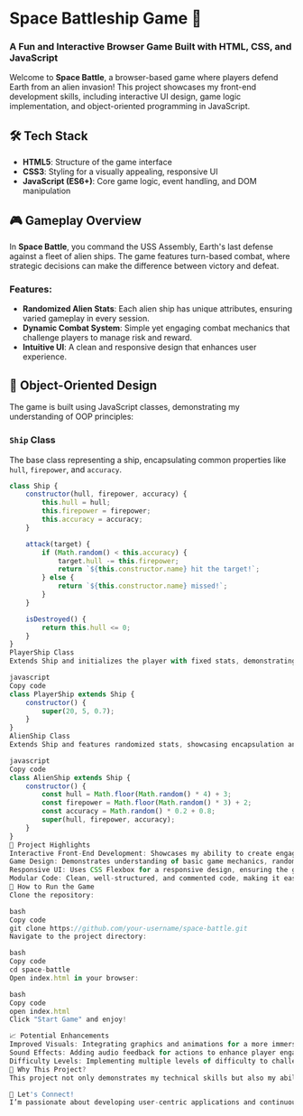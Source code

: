 # Space Battleship Game 🚀

### A Fun and Interactive Browser Game Built with HTML, CSS, and JavaScript

Welcome to **Space Battle**, a browser-based game where players defend Earth from an alien invasion! This project showcases my front-end development skills, including interactive UI design, game logic implementation, and object-oriented programming in JavaScript.

## 🛠️ Tech Stack

- **HTML5**: Structure of the game interface
- **CSS3**: Styling for a visually appealing, responsive UI
- **JavaScript (ES6+)**: Core game logic, event handling, and DOM manipulation

## 🎮 Gameplay Overview

In **Space Battle**, you command the USS Assembly, Earth's last defense against a fleet of alien ships. The game features turn-based combat, where strategic decisions can make the difference between victory and defeat.

### Features:
- **Randomized Alien Stats**: Each alien ship has unique attributes, ensuring varied gameplay in every session.
- **Dynamic Combat System**: Simple yet engaging combat mechanics that challenge players to manage risk and reward.
- **Intuitive UI**: A clean and responsive design that enhances user experience.

## 🧩 Object-Oriented Design

The game is built using JavaScript classes, demonstrating my understanding of OOP principles:

### `Ship` Class
The base class representing a ship, encapsulating common properties like `hull`, `firepower`, and `accuracy`.

```javascript
class Ship {
    constructor(hull, firepower, accuracy) {
        this.hull = hull;
        this.firepower = firepower;
        this.accuracy = accuracy;
    }

    attack(target) {
        if (Math.random() < this.accuracy) {
            target.hull -= this.firepower;
            return `${this.constructor.name} hit the target!`;
        } else {
            return `${this.constructor.name} missed!`;
        }
    }

    isDestroyed() {
        return this.hull <= 0;
    }
}
PlayerShip Class
Extends Ship and initializes the player with fixed stats, demonstrating inheritance.

javascript
Copy code
class PlayerShip extends Ship {
    constructor() {
        super(20, 5, 0.7);
    }
}
AlienShip Class
Extends Ship and features randomized stats, showcasing encapsulation and polymorphism.

javascript
Copy code
class AlienShip extends Ship {
    constructor() {
        const hull = Math.floor(Math.random() * 4) + 3;
        const firepower = Math.floor(Math.random() * 3) + 2;
        const accuracy = Math.random() * 0.2 + 0.8;
        super(hull, firepower, accuracy);
    }
}
🚀 Project Highlights
Interactive Front-End Development: Showcases my ability to create engaging, interactive applications using JavaScript.
Game Design: Demonstrates understanding of basic game mechanics, randomization, and user engagement.
Responsive UI: Uses CSS Flexbox for a responsive design, ensuring the game looks great on any device.
Modular Code: Clean, well-structured, and commented code, making it easy to understand, maintain, and extend.
📂 How to Run the Game
Clone the repository:

bash
Copy code
git clone https://github.com/your-username/space-battle.git
Navigate to the project directory:

bash
Copy code
cd space-battle
Open index.html in your browser:

bash
Copy code
open index.html
Click "Start Game" and enjoy!

📈 Potential Enhancements
Improved Visuals: Integrating graphics and animations for a more immersive experience.
Sound Effects: Adding audio feedback for actions to enhance player engagement.
Difficulty Levels: Implementing multiple levels of difficulty to challenge players.
🎯 Why This Project?
This project not only demonstrates my technical skills but also my ability to think creatively and deliver a complete, polished product. It serves as an example of how I approach problem-solving, from conceptualization to execution.

💬 Let's Connect!
I’m passionate about developing user-centric applications and continuously improving my skill set. If you’re looking for someone with a strong foundation in web development and a knack for building engaging user experiences, let’s connect!
